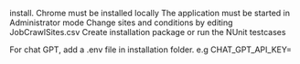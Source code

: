 install.
Chrome must be installed locally
The application must be started in Administrator mode
Change sites and conditions by editing JobCrawlSites.csv
Create installation package or run the NUnit testcases

For chat GPT, add a .env file in installation folder.
e.g 
CHAT_GPT_API_KEY=<key>

